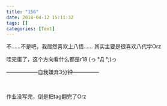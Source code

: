 ```yaml
---
title: "156"
date: 2018-04-12 15:11:32
tags: []
categories: [Text]
---
```


<p>不……不是吧，我居然喜欢上八悟……&nbsp;其实主要是很喜欢八代学Orz </p> 
<p>哇完蛋了，这个方向看什么都是r18&nbsp;(っ&nbsp;&deg;Д&nbsp;&deg;;)っ&nbsp;</p> 
<p>——————自我嫌弃3分钟—————</p> 
<p><br /></p> 
<p>作业没写完，倒是把tag翻完了Orz<br /></p>